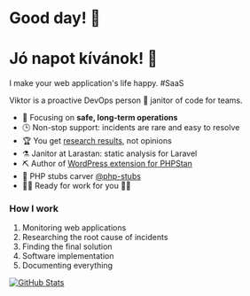 # Good day! 👋

# Jó napot kívánok! 👋

I make your web application's life happy. #SaaS

Viktor is a proactive DevOps person 🧹 janitor of code for teams.

- 🎯 Focusing on **safe, long-term operations**
- 🕒 Non-stop support: incidents are rare and easy to resolve
- 🏆 You get [research results](https://github.com/szepeviktor/debian-server-tools#readme), not opinions
- ⚗️ Janitor at Larastan: static analysis for Laravel
- ⛏️ Author of [WordPress extension for PHPStan](https://packagist.org/packages/szepeviktor/phpstan-wordpress/stats)
- 🌳 PHP stubs carver [@php-stubs](https://github.com/php-stubs/)
- 🏃‍♂️ Ready for work for you 🏃‍♂️

### How I work

1. Monitoring web applications
2. Researching the root cause of incidents
3. Finding the final solution
4. Software implementation
5. Documenting everything

[![GitHub Stats](https://github-readme-stats.vercel.app/api?username=szepeviktor)](https://github.com/pulls?q=author%3Aszepeviktor+sort%3Aupdated-desc)
